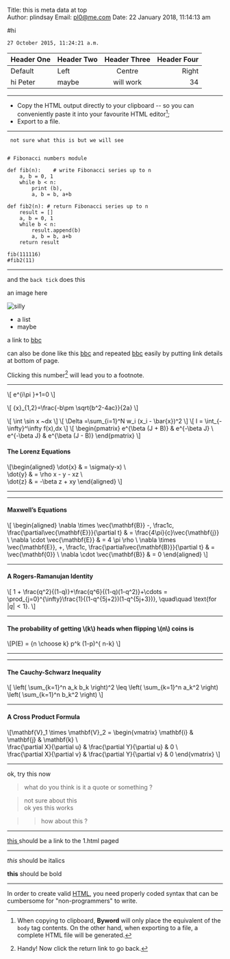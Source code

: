 Title:   this is meta data at top  
Author: plindsay
Email:  pl0@me.com
Date:   22 January 2018, 11:14:13 am


#hi  

    27 October 2015, 11:24:21 a.m.

| Header One | Header Two | Header Three | Header Four |
| ---------- | :--------- | :----------: | ----------: |
| Default    | Left       | Centre       | Right       |
| hi Peter| maybe| will work| 34 |

---

* Copy the HTML output directly to your clipboard -- so you can conveniently paste it into your favourite HTML editor[^fn-export];
* Export to a file.

[^fn-export]: When copying to clipboard, **Byword** will only place the equivalent of the `body` tag contents. On the other hand, when exporting to a file, a complete HTML file will be generated.



---

     not sure what this is but we will see

````
     
# Fibonacci numbers module

def fib(n):    # write Fibonacci series up to n
    a, b = 0, 1
    while b < n:
        print (b),
        a, b = b, a+b

def fib2(n): # return Fibonacci series up to n
    result = []
    a, b = 0, 1
    while b < n:
        result.append(b)
        a, b = b, a+b
    return result

fib(111116)
#fib2(11)

````
           
---     
     
and the `back tick` does this

an image here

![silly](http://dl.dropbox.com/u/541372/car.png "what title")

* a list
* maybe

a link to [ bbc ](http://www.bbc.co.uk)

can also be done like this [bbc] and repeated [bbc] easily by putting link details at bottom of page.

Clicking this number[^fn-2] will lead you to a footnote.

[^fn-2]: Handy! Now click the return link to go back.


---

\\[ e^{i\pi }+1=0 \\] 

\\[ {x}_{1,2}=\frac{-b\pm \sqrt{b^2-4ac}}{2a} \\]

\\[ \int \sin x ~dx \\]
\\[ \Delta =\sum_{i=1}^N w_i (x_i - \bar{x})^2 \\]
\\[ I =  \int_{-\infty}^\infty f(x)\,dx   \\]
\\[ \begin{pmatrix}
e^{\beta (J + B)}  & e^{-\beta J}  \\
e^{-\beta J}  & e^{\beta (J - B)} 
\end{pmatrix} \\]

#### The Lorenz Equations

\\[\begin{aligned}
\dot{x} & = \sigma(y-x) \\\
\dot{y} & = \rho x - y - xz \\\
\dot{z} & = -\beta z + xy
\end{aligned} \\]


---

---

#### Maxwell’s Equations

\\[  \begin{aligned}
\nabla \times \vec{\mathbf{B}} -\, \frac1c\, \frac{\partial\vec{\mathbf{E}}}{\partial t} & = \frac{4\pi}{c}\vec{\mathbf{j}} \\   \nabla \cdot \vec{\mathbf{E}} & = 4 \pi \rho \\
\nabla \times \vec{\mathbf{E}}\, +\, \frac1c\, \frac{\partial\vec{\mathbf{B}}}{\partial t} & = \vec{\mathbf{0}} \\
\nabla \cdot \vec{\mathbf{B}} & = 0 \end{aligned}
\\]

---

#### A Rogers-Ramanujan Identity

\\[  1 +  \frac{q^2}{(1-q)}+\frac{q^6}{(1-q)(1-q^2)}+\cdots =
\prod_{j=0}^{\infty}\frac{1}{(1-q^{5j+2})(1-q^{5j+3})},
\quad\quad \text{for $|q|<1$}. \\]


---

#### The probability of getting \\(k\\) heads when flipping \\(n\\) coins is

\\[P(E) = {n \choose k} p^k (1-p)^{ n-k} \\]

---
---

#### The Cauchy-Schwarz Inequality

\\[ \left( \sum\_{k=1}^n a_k b_k \right)^2 \leq \left( \sum\_{k=1}^n a_k^2 \right) \left( \sum_{k=1}^n b_k^2 \right) \\]

---

#### A Cross Product Formula

\\[\mathbf{V}\_1 \times \mathbf{V}\_2 =  \begin{vmatrix}
\mathbf{i} & \mathbf{j} & \mathbf{k} \\\
\frac{\partial X}{\partial u} &  \frac{\partial Y}{\partial u} & 0 \\\
\frac{\partial X}{\partial v} &  \frac{\partial Y}{\partial v} & 0
\end{vmatrix} \\]

---




ok, try this now

> what do you think is it a quote or something ?

> not sure about this   
> ok yes this works

>> how about this ?

---

[this ](1.html) should be a link to the 1.html paged

---


*this* should be italics

**this** should be bold

---

In order to create valid [HTML], you need properly
coded syntax that can be cumbersome for 
"non-programmers" to write.


[HTML]: http://en.wikipedia.org/wiki/HTML
[BBC]: http://www.bbc.co.uk
